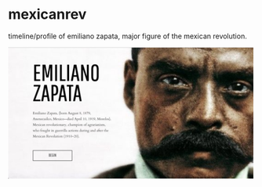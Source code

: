 # mexicanrev
timeline/profile of emiliano zapata, major figure of the mexican revolution.

<img src="https://github.com/oliviachang29/mexicanrev/blob/master/assets/images/demo.png" alt="logo" width="500">
